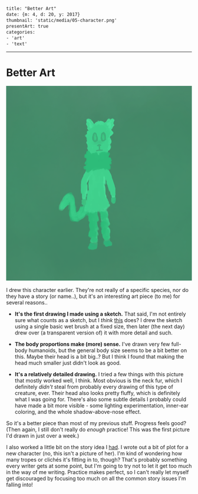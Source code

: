 
    title: "Better Art"
    date: {m: 4, d: 20, y: 2017}
    thumbnail: 'static/media/05-character.png'
    presentArt: true
    categories:
    - 'art'
    - 'text'

---

# Better Art

![A new character](static/media/05-character.png)

I drew this character earlier. They're not really of a specific species, nor do
they have a story (or name..), but it's an interesting art piece (to me) for
several reasons..

* **It's the first drawing I made using a sketch.** That said, I'm not entirely
  sure what counts as a sketch, but I *think* [this][sketch] does? I drew the
  sketch using a single basic wet brush at a fixed size, then later (the next
  day) drew over (a transparent version of) it with more detail and such.

* **The body proportions make (more) sense.** I've drawn very few full-body
  humanoids, but the general body size seems to be a bit better on this. Maybe
  their head is a bit big..? But I think I found that making the head much
  smaller just didn't look as good.

* **It's a relatively detailed drawing.** I tried a few things with this
  picture that mostly worked well, I think. Most obvious is the neck fur,
  which I definitely *didn't* steal from probably every drawing of this type
  of creature, ever. Their head also looks pretty fluffy, which is definitely
  what I was going for. There's also some subtle details I probably could have
  made a bit more visible - some lighting experimentation, inner-ear coloring,
  and the whole shadow-above-nose effect.

So it's a better piece than most of my previous stuff. Progress feels good?
(Then again, I still don't really do *enough* practice! This was the first
picture I'd drawn in just over a week.)

I also worked a little bit on the story idea I [had][story]. I wrote out a bit
of plot for a new character (no, this isn't a picture of her). I'm kind of
wondering how many tropes or clichés it's fitting in to, though? That's
probably something every writer gets at some point, but I'm going to try not to
let it get too much in the way of me writing. Practice makes perfect, so I
can't really let myself get discouraged by focusing too much on all the common
story issues I'm falling into!

  [sketch]: static/media/05-sketch.png
  [story]: posts/4-wrote-a-thing.html
